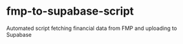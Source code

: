 # fmp-to-supabase-script
Automated script fetching financial data from FMP and uploading to Supabase
